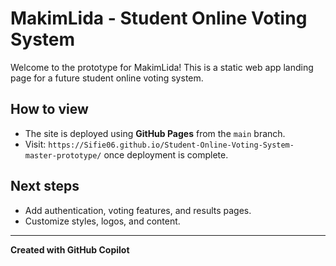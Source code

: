 # MakimLida - Student Online Voting System

Welcome to the prototype for MakimLida! This is a static web app landing page for a future student online voting system.

## How to view

- The site is deployed using **GitHub Pages** from the `main` branch.
- Visit: `https://Sifie06.github.io/Student-Online-Voting-System-master-prototype/` once deployment is complete.

## Next steps

- Add authentication, voting features, and results pages.
- Customize styles, logos, and content.

---

**Created with GitHub Copilot**